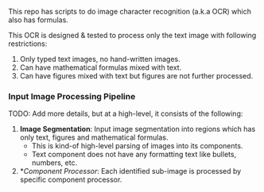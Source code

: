 This repo has scripts to do image character recognition (a.k.a OCR) which also has formulas.

This OCR is designed & tested to process only the text image with following restrictions:

1. Only typed text images, no hand-written images.
1. Can have mathematical formulas mixed with text.
1. Can have figures mixed with text but figures are not further processed.

### Input Image Processing Pipeline

TODO: Add more details, but at a high-level, it consists of the following:

1. **Image Segmentation**: Input image segmentation into regions which has only text, figures and mathematical formulas.
    * This is kind-of high-level parsing of images into its components.
    * Text component does not have any formatting text like bullets, numbers, etc.
1. **Component Processor*: Each identified sub-image is processed by specific component processor.

